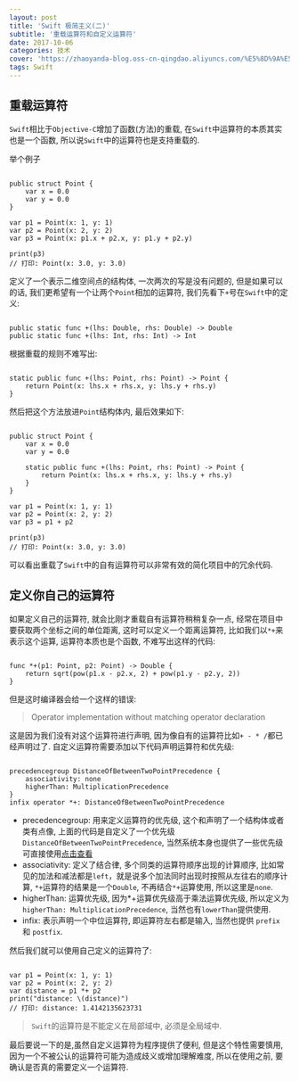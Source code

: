```yaml
---
layout: post
title: 'Swift 极简主义(二)'
subtitle: '重载运算符和自定义运算符'
date: 2017-10-06
categories: 技术
cover: 'https://zhaoyanda-blog.oss-cn-qingdao.aliyuncs.com/%E5%8D%9A%E5%AE%A2%E5%B0%81%E9%9D%A2/Swift%E6%9E%81%E7%AE%80%E4%B8%BB%E4%B9%89%28%E4%BA%8C%292.jpg'
tags: Swift
---
```

## 重载运算符
`Swift`相比于`Objective-C`增加了函数(方法)的重载, 在`Swift`中运算符的本质其实也是一个函数, 所以说`Swift`中的运算符也是支持重载的.

举个例子

<pre><code class="language-swift">
public struct Point {
    var x = 0.0
    var y = 0.0
}

var p1 = Point(x: 1, y: 1)
var p2 = Point(x: 2, y: 2)
var p3 = Point(x: p1.x + p2.x, y: p1.y + p2.y)

print(p3)
// 打印: Point(x: 3.0, y: 3.0)
</code></pre>

定义了一个表示二维空间点的结构体, 一次两次的写是没有问题的, 但是如果可以的话, 我们更希望有一个让两个`Point`相加的运算符, 我们先看下`+`号在`Swift`中的定义:

<pre><code class="language-swift">
public static func +(lhs: Double, rhs: Double) -> Double
public static func +(lhs: Int, rhs: Int) -> Int
</code></pre>

根据重载的规则不难写出:

<pre><code class="language-swift">
static public func +(lhs: Point, rhs: Point) -> Point {
    return Point(x: lhs.x + rhs.x, y: lhs.y + rhs.y)
}
</code></pre>

然后把这个方法放进`Point`结构体内, 最后效果如下:

<pre><code class="language-swift">
public struct Point {
    var x = 0.0
    var y = 0.0
    
    static public func +(lhs: Point, rhs: Point) -> Point {
        return Point(x: lhs.x + rhs.x, y: lhs.y + rhs.y)
    }
}

var p1 = Point(x: 1, y: 1)
var p2 = Point(x: 2, y: 2)
var p3 = p1 + p2

print(p3)
// 打印: Point(x: 3.0, y: 3.0)
</code></pre>

可以看出重载了`Swift`中的自有运算符可以非常有效的简化项目中的冗余代码.

## 定义你自己的运算符

如果定义自己的运算符, 就会比刚才重载自有运算符稍稍复杂一点, 经常在项目中要获取两个坐标之间的单位距离, 这时可以定义一个距离运算符, 比如我们以`*+`来表示这个运算, 运算符本质也是个函数, 不难写出这样的代码:

<pre><code class="language-swift">
func *+(p1: Point, p2: Point) -> Double {
    return sqrt(pow(p1.x - p2.x, 2) + pow(p1.y - p2.y, 2))
}
</code></pre>

但是这时编译器会给一个这样的错误:
> Operator implementation without matching operator declaration

这是因为我们没有对这个运算符进行声明, 因为像自有的运算符比如`+ - * /`都已经声明过了. 自定义运算符需要添加以下代码声明运算符和优先级:

<pre><code class="language-swift">
precedencegroup DistanceOfBetweenTwoPointPrecedence {
    associativity: none
    higherThan: MultiplicationPrecedence
}
infix operator *+: DistanceOfBetweenTwoPointPrecedence
</code></pre>

- precedencegroup: 用来定义运算符的优先级, 这个和声明了一个结构体或者类有点像, 上面的代码是自定义了一个优先级`DistanceOfBetweenTwoPointPrecedence`, 当然系统本身也提供了一些优先级可直接使用<a href="https://github.com/apple/swift-evolution/blob/master/proposals/0077-operator-precedence.md">点击查看</a>
- associativity: 定义了结合律, 多个同类的运算符顺序出现的计算顺序, 比如常见的加法和减法都是`left`，就是说多个加法同时出现时按照从左往右的顺序计算, `*+`运算符的结果是一个`Double`, 不再结合`*+`运算使用, 所以这里是`none`.
- higherThan: 运算优先级, 因为*+运算优先级高于乘法运算优先级, 所以定义为 `higherThan: MultiplicationPrecedence`, 当然也有`lowerThan`提供使用.
- infix: 表示声明一个中位运算符, 即运算符左右都是输入, 当然也提供 `prefix` 和 `postfix`.

然后我们就可以使用自己定义的运算符了:

<pre><code class="language-swift">
var p1 = Point(x: 1, y: 1)
var p2 = Point(x: 2, y: 2)
var distance = p1 *+ p2
print("distance: \(distance)")
// 打印: distance: 1.4142135623731
</code></pre>


> `Swift`的运算符是不能定义在局部域中, 必须是全局域中.

最后要说一下的是,虽然自定义运算符为程序提供了便利, 但是这个特性需要慎用, 因为一个不被公认的运算符可能为造成歧义或增加理解难度, 所以在使用之前, 要确认是否真的需要定义一个运算符.


